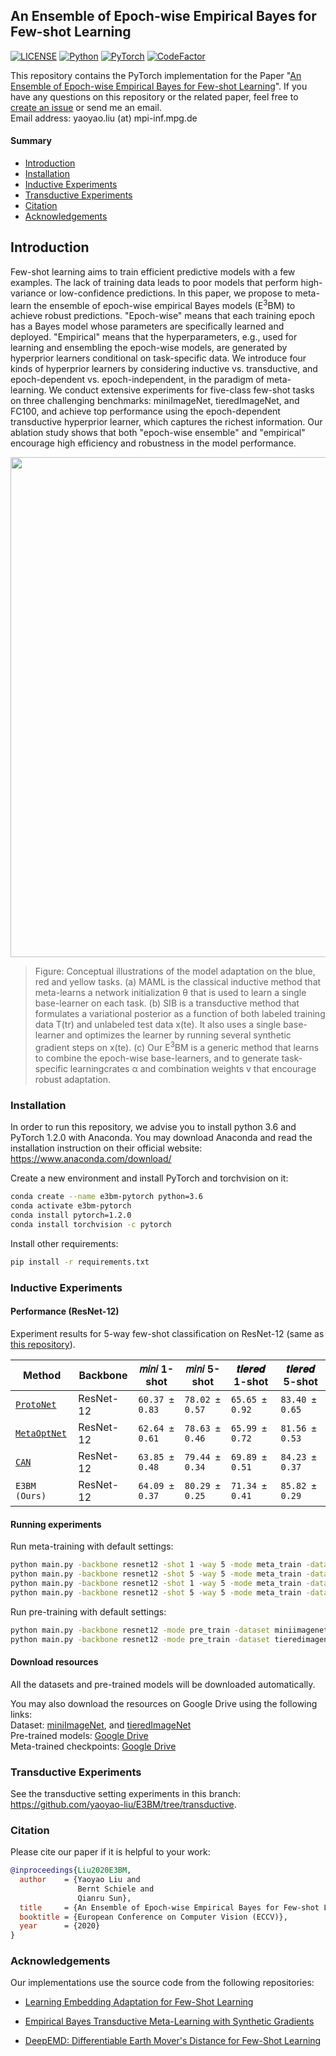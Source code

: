 ## An Ensemble of Epoch-wise Empirical Bayes for Few-shot Learning

[![LICENSE](https://img.shields.io/github/license/yaoyao-liu/E3BM?style=flat-square)](https://github.com/yaoyao-liu/E3BM/blob/master/LICENSE)
[![Python](https://img.shields.io/badge/python-3.6-blue.svg?style=flat-square)](https://www.python.org/)
[![PyTorch](https://img.shields.io/badge/pytorch-1.2.0-%237732a8?style=flat-square)](https://pytorch.org/)
[![CodeFactor](https://img.shields.io/codefactor/grade/github/yaoyao-liu/E3BM/inductive?style=flat-square)](https://www.codefactor.io/repository/github/yaoyao-liu/e3bm)

This repository contains the PyTorch implementation for the Paper "[An Ensemble of Epoch-wise Empirical Bayes for Few-shot Learning](https://arxiv.org/pdf/1904.08479)". If you have any questions on this repository or the related paper, feel free to [create an issue](https://github.com/yaoyao-liu/E3BM/issues/new) or send me an email. 
<br>
Email address: yaoyao.liu (at) mpi-inf.mpg.de

#### Summary

* [Introduction](#introduction)
* [Installation](#installation)
* [Inductive Experiments](#Inductive-Experiments)
* [Transductive Experiments](#transductive-Experiments)
* [Citation](#citation)
* [Acknowledgements](#acknowledgements)

## Introduction

Few-shot learning aims to train efficient predictive models with a few examples. The lack of training data leads to poor models that perform high-variance or low-confidence predictions. In this paper, we propose to meta-learn the ensemble of epoch-wise empirical Bayes models (E<sup>3</sup>BM) to achieve robust predictions. "Epoch-wise" means that each training epoch has a Bayes model whose parameters are specifically learned and deployed. "Empirical" means that the hyperparameters, e.g., used for learning and ensembling the epoch-wise models, are generated by hyperprior learners conditional on task-specific data. We introduce four kinds of hyperprior learners by considering inductive vs. transductive, and epoch-dependent vs. epoch-independent, in the paradigm of meta-learning. We conduct extensive experiments for five-class few-shot tasks on three challenging benchmarks: miniImageNet, tieredImageNet, and FC100, and achieve top performance using the epoch-dependent transductive hyperprior learner, which captures the richest information. Our ablation study shows that both "epoch-wise ensemble" and "empirical" encourage high efficiency and robustness in the model performance.


<p align="center">
    <img src="https://yyliu.net/images/misc/e3bm.png" width="800"/>
</p>

> Figure: Conceptual illustrations of the model adaptation on the blue, red and yellow tasks. (a) MAML is the classical inductive method that meta-learns a network initialization θ that is used to learn a single base-learner on each task. (b) SIB is a transductive method that formulates a variational posterior as a function of both labeled training data T(tr) and unlabeled test data x(te). It also uses a single base-learner and optimizes the learner by running several synthetic gradient steps on x(te). (c) Our E<sup>3</sup>BM is a generic method that learns to combine the epoch-wise base-learners, and to generate task-specific learningcrates α and combination weights v that encourage robust adaptation.

### Installation

In order to run this repository, we advise you to install python 3.6 and PyTorch 1.2.0 with Anaconda.
You may download Anaconda and read the installation instruction on their official website:
<https://www.anaconda.com/download/>

Create a new environment and install PyTorch and torchvision on it:
```bash
conda create --name e3bm-pytorch python=3.6
conda activate e3bm-pytorch
conda install pytorch=1.2.0 
conda install torchvision -c pytorch
```

Install other requirements:
```bash
pip install -r requirements.txt
```

### Inductive Experiments

#### Performance (ResNet-12)

Experiment results for 5-way few-shot classification on ResNet-12 (same as [this repository](https://github.com/kjunelee/MetaOptNet)).


| Method          | Backbone  |𝑚𝑖𝑛𝑖 1-shot   | 𝑚𝑖𝑛𝑖 5-shot  | 𝒕𝒊𝒆𝒓𝒆𝒅 1-shot | 𝒕𝒊𝒆𝒓𝒆𝒅 5-shot |
| --------------  |---------- | ----------  | ----------   |------------ | ------------ |
| [`ProtoNet`](https://github.com/orobix/Prototypical-Networks-for-Few-shot-Learning-PyTorch)    | ResNet-12 |`60.37 ± 0.83` | `78.02 ± 0.57` | `65.65 ± 0.92` | `83.40 ± 0.65` | 
| [`MetaOptNet`](https://github.com/kjunelee/MetaOptNet)    | ResNet-12 |`62.64 ± 0.61` | `78.63 ± 0.46` | `65.99 ± 0.72` | `81.56 ± 0.53` | 
| [`CAN`](https://github.com/blue-blue272/fewshot-CAN)    | ResNet-12 |`63.85 ± 0.48` | `79.44 ± 0.34` | `69.89 ± 0.51` | `84.23 ± 0.37` | 
| `E3BM (Ours)`   | ResNet-12 |`64.09 ± 0.37` | `80.29 ± 0.25` | `71.34 ± 0.41` | `85.82 ± 0.29` | 

#### Running experiments

Run meta-training with default settings:
```bash
python main.py -backbone resnet12 -shot 1 -way 5 -mode meta_train -dataset miniimagenet
python main.py -backbone resnet12 -shot 5 -way 5 -mode meta_train -dataset miniimagenet
python main.py -backbone resnet12 -shot 1 -way 5 -mode meta_train -dataset tieredimagenet
python main.py -backbone resnet12 -shot 5 -way 5 -mode meta_train -dataset tieredimagenet
```

Run pre-training with default settings:
```bash
python main.py -backbone resnet12 -mode pre_train -dataset miniimagenet
python main.py -backbone resnet12 -mode pre_train -dataset tieredimagenet
```

#### Download resources
All the datasets and pre-trained models will be downloaded automatically.

You may also download the resources on Google Drive using the following links:
<br>
Dataset: [miniImageNet](https://drive.google.com/file/d/1vv3m14kusJcRpCsG-brG_Xk9MnetY9Bt/view?usp=sharing), and [tieredImageNet](https://drive.google.com/file/d/1T-4NVTSa5T6CXKSRbymYLnWp_OrtF-mo/view?usp=sharing)
<br>
Pre-trained models: [Google Drive](https://drive.google.com/file/d/13pzlvn9s4psbZlGpIsYCi9fwQnWeSIkP/view?usp=sharing)
<br>
Meta-trained checkpoints: [Google Drive](https://drive.google.com/drive/folders/17qTMpovfgEV6mRi8M4FkMYLIfBm3smgc?usp=sharing)

### Transductive Experiments

See the transductive setting experiments in this branch: <https://github.com/yaoyao-liu/E3BM/tree/transductive>.



### Citation

Please cite our paper if it is helpful to your work:

```bibtex
@inproceedings{Liu2020E3BM,
  author    = {Yaoyao Liu and
               Bernt Schiele and
               Qianru Sun},
  title     = {An Ensemble of Epoch-wise Empirical Bayes for Few-shot Learning},
  booktitle = {European Conference on Computer Vision (ECCV)},
  year      = {2020}
}
```

### Acknowledgements

Our implementations use the source code from the following repositories:

* [Learning Embedding Adaptation for Few-Shot Learning](https://github.com/Sha-Lab/FEAT)

* [Empirical Bayes Transductive Meta-Learning with Synthetic Gradients](https://github.com/hushell/sib_meta_learn)

* [DeepEMD: Differentiable Earth Mover's Distance for Few-Shot Learning](https://github.com/icoz69/DeepEMD)
